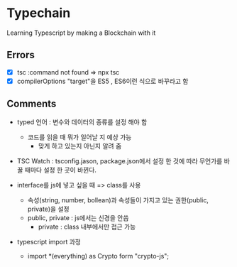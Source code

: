 # Typechain

Learning Typescript by making a Blockchain with it


## Errors
- [X] tsc :command not found => npx tsc
- [X] compilerOptions "target"을 ES5 , ES6이런 식으로 바꾸라고 함

## Comments
- typed 언어 : 변수와 데이터의 종류를 설정 해야 함
  - 코드를 읽을 때 뭐가 일어날 지 예상 가능
    - 맞게 하고 있는지 아닌지 알려 줌

- TSC Watch : tsconfig.jason, package.json에서 설정 한 것에 따라 무언가를 바꿀 때마다 설정 한 곳이 바뀐다.
- interface를 js에 넣고 싶을 때 => class를 사용
  - 속성(string, number, bollean)과 속성들이 가지고 있는 권한(public, private)을 설정
  - public, private : js에서는 신경을 안씀
    - private : class 내부에서만 접근 가능
- typescript import 과정
  - import *(everything) as Crypto form "crypto-js";
